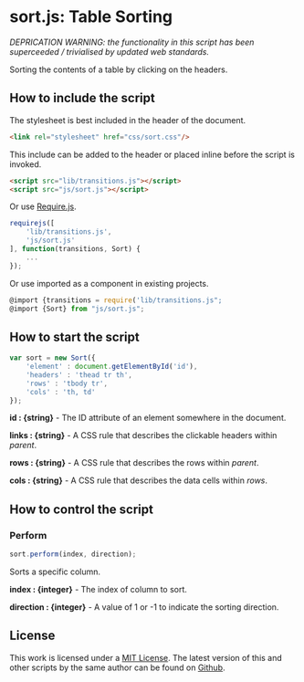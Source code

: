 # sort.js: Table Sorting

*DEPRICATION WARNING: the functionality in this script has been superceeded / trivialised by updated web standards.*

Sorting the contents of a table by clicking on the headers.

## How to include the script

The stylesheet is best included in the header of the document.

```html
<link rel="stylesheet" href="css/sort.css"/>
```

This include can be added to the header or placed inline before the script is invoked.

```html
<script src="lib/transitions.js"></script>
<script src="js/sort.js"></script>
```

Or use [Require.js](https://requirejs.org/).

```js
requirejs([
	'lib/transitions.js',
	'js/sort.js'
], function(transitions, Sort) {
	...
});
```

Or use imported as a component in existing projects.

```js
@import {transitions = require('lib/transitions.js";
@import {Sort} from "js/sort.js";
```

## How to start the script

```javascript
var sort = new Sort({
	'element' : document.getElementById('id'),
	'headers' : 'thead tr th',
	'rows' : 'tbody tr',
	'cols' : 'th, td'
});
```

**id : {string}** - The ID attribute of an element somewhere in the document.

**links : {string}** - A CSS rule that describes the clickable headers within *parent*.

**rows : {string}** - A CSS rule that describes the rows within *parent*.

**cols : {string}** - A CSS rule that describes the data cells within *rows*.

## How to control the script

### Perform

```javascript
sort.perform(index, direction);
```

Sorts a specific column.

**index : {integer}** - The index of column to sort.

**direction : {integer}** - A value of 1 or -1 to indicate the sorting direction.

## License

This work is licensed under a [MIT License](https://opensource.org/licenses/MIT). The latest version of this and other scripts by the same author can be found on [Github](https://github.com/WoollyMittens).
